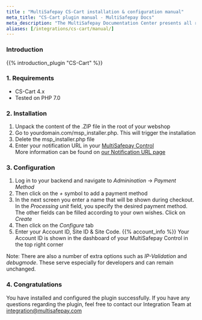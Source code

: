 ```yaml
---
title : "MultiSafepay CS-Cart installation & configuration manual"
meta_title: "CS-Cart plugin manual - MultiSafepay Docs"
meta_description: "The MultiSafepay Documentation Center presents all relevant information about our Plugins and API. You can also find support pages for payment methods, tools and general questions as well as the contact details of our Support and Integration Teams."
aliases: [/integrations/cs-cart/manual/]
---
```


### Introduction

{{% introduction_plugin "CS-Cart" %}}

### 1. Requirements
- CS-Cart 4.x
- Tested on PHP 7.0

### 2. Installation
 1. Unpack the content of the .ZIP file in the root of your webshop
 2. Go to yourdomain.com/msp_installer.php. This will trigger the installation
 3. Delete the msp_installer.php file
 4. Enter your notification URL in your [MultiSafepay Control](https://merchant.multisafepay.com)<br> 
 More information can be found on [our Notification URL page](/tools/multisafepay-control/set-your-notification-url)

### 3. Configuration
1. Log in to your backend and navigate to _Adminination_ → _Payment Method_
2. Then click on the _+_ symbol to add a payment method
3. In the next screen you enter a name that will be shown during checkout. In the _Processing unit_ field, you specify the desired payment method. The other fields can be filled according to your own wishes. Click on _Create_
4.  Then click on the _Configure_ tab
5. Enter your Account ID, Site ID & Site Code. {{% account_info %}}
Your Account ID is shown in the dashboard of your MultiSafepay Control in the top right corner

Note:
There are also a number of extra options such as _IP-Validation_ and _debugmode_. These serve especially for developers and can remain unchanged.

### 4. Congratulations
You have installed and configured the plugin successfully. If you have any questions regarding the plugin, feel free to contact our Integration Team at <integration@multisafepay.com>
